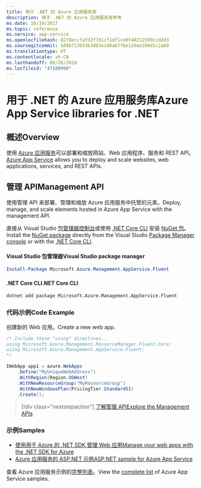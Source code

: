 ```yaml
---
title: 用于 .NET 的 Azure 应用服务库
description: 用于 .NET 的 Azure 应用服务库参考
ms.date: 10/19/2017
ms.topic: reference
ms.service: app-service
ms.openlocfilehash: 82f8eccfafd2f7b1cf1df1ce0f40212509ccddd3
ms.sourcegitcommit: 5d9b713653b3d03e1d0a67f6e126ee399d1c2a60
ms.translationtype: HT
ms.contentlocale: zh-CN
ms.lasthandoff: 09/26/2018
ms.locfileid: "47189990"
---
```

# <a name="azure-app-service-libraries-for-net"></a><span data-ttu-id="d4f0d-103">用于 .NET 的 Azure 应用服务库</span><span class="sxs-lookup"><span data-stu-id="d4f0d-103">Azure App Service libraries for .NET</span></span>

## <a name="overview"></a><span data-ttu-id="d4f0d-104">概述</span><span class="sxs-lookup"><span data-stu-id="d4f0d-104">Overview</span></span>

<span data-ttu-id="d4f0d-105">使用 [Azure 应用服务](/azure/app-service/app-service-value-prop-what-is)可以部署和缩放网站、Web 应用程序、服务和 REST API。</span><span class="sxs-lookup"><span data-stu-id="d4f0d-105">[Azure App Service](/azure/app-service/app-service-value-prop-what-is) allows you to deploy and scale websites, web applications, services, and REST APIs.</span></span>

## <a name="management-api"></a><span data-ttu-id="d4f0d-106">管理 API</span><span class="sxs-lookup"><span data-stu-id="d4f0d-106">Management API</span></span>

<span data-ttu-id="d4f0d-107">使用管理 API 来部署、管理和缩放 Azure 应用服务中托管的元素。</span><span class="sxs-lookup"><span data-stu-id="d4f0d-107">Deploy, manage, and scale elements hosted in Azure App Service with the management API.</span></span>

<span data-ttu-id="d4f0d-108">直接从 Visual Studio [包管理器控制台][PackageManager]或使用 [.NET Core CLI][DotNetCLI] 安装 [NuGet 包](https://www.nuget.org/packages/Microsoft.Azure.Management.AppService.Fluent)。</span><span class="sxs-lookup"><span data-stu-id="d4f0d-108">Install the [NuGet package](https://www.nuget.org/packages/Microsoft.Azure.Management.AppService.Fluent) directly from the Visual Studio [Package Manager console][PackageManager] or with the [.NET Core CLI][DotNetCLI].</span></span>


#### <a name="visual-studio-package-manager"></a><span data-ttu-id="d4f0d-109">Visual Studio 包管理器</span><span class="sxs-lookup"><span data-stu-id="d4f0d-109">Visual Studio package manager</span></span>

```powershell
Install-Package Microsoft.Azure.Management.AppService.Fluent
```

#### <a name="net-core-cli"></a><span data-ttu-id="d4f0d-110">.NET Core CLI</span><span class="sxs-lookup"><span data-stu-id="d4f0d-110">.NET Core CLI</span></span>

```bash
dotnet add package Microsoft.Azure.Management.AppService.Fluent
```

### <a name="code-example"></a><span data-ttu-id="d4f0d-111">代码示例</span><span class="sxs-lookup"><span data-stu-id="d4f0d-111">Code Example</span></span>

<span data-ttu-id="d4f0d-112">创建新的 Web 应用。</span><span class="sxs-lookup"><span data-stu-id="d4f0d-112">Create a new web app.</span></span>

```csharp
/* Include these "using" directives...
using Microsoft.Azure.Management.ResourceManager.Fluent.Core;
using Microsoft.Azure.Management.AppService.Fluent;
*/

IWebApp app1 = azure.WebApps
    .Define("MyUniqueWebAddress")
    .WithRegion(Region.USWest)
    .WithNewResourceGroup("MyResourceGroup")
    .WithNewWindowsPlan(PricingTier.StandardS1)
    .Create();
```

> [!div class="nextstepaction"]
> [<span data-ttu-id="d4f0d-113">了解管理 API</span><span class="sxs-lookup"><span data-stu-id="d4f0d-113">Explore the Management APIs</span></span>](/dotnet/api/overview/azure/appservice/management)

### <a name="samples"></a><span data-ttu-id="d4f0d-114">示例</span><span class="sxs-lookup"><span data-stu-id="d4f0d-114">Samples</span></span>

* [<span data-ttu-id="d4f0d-115">使用用于 Azure 的 .NET SDK 管理 Web 应用</span><span class="sxs-lookup"><span data-stu-id="d4f0d-115">Manage your web apps with the .NET SDK for Azure</span></span>](https://azure.microsoft.com/resources/samples/app-service-web-dotnet-manage/)
* [<span data-ttu-id="d4f0d-116">Azure 应用服务的 ASP.NET 示例</span><span class="sxs-lookup"><span data-stu-id="d4f0d-116">ASP.NET sample for Azure App Service</span></span>](https://azure.microsoft.com/resources/samples/app-service-web-dotnet-get-started/)

<span data-ttu-id="d4f0d-117">查看 Azure 应用服务示例的[完整列表](https://azure.microsoft.com/resources/samples/?platform=dotnet&term=app%20service)。</span><span class="sxs-lookup"><span data-stu-id="d4f0d-117">View the [complete list](https://azure.microsoft.com/resources/samples/?platform=dotnet&term=app%20service) of Azure App Service samples.</span></span>

[PackageManager]: https://docs.microsoft.com/nuget/tools/package-manager-console
[DotNetCLI]: https://docs.microsoft.com/dotnet/core/tools/dotnet-add-package